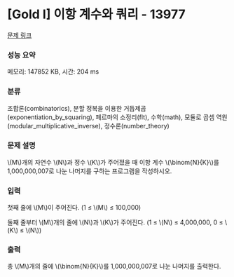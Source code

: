 # [Gold I] 이항 계수와 쿼리 - 13977 

[문제 링크](https://www.acmicpc.net/problem/13977) 

### 성능 요약

메모리: 147852 KB, 시간: 204 ms

### 분류

조합론(combinatorics), 분할 정복을 이용한 거듭제곱(exponentiation_by_squaring), 페르마의 소정리(flt), 수학(math), 모듈로 곱셈 역원(modular_multiplicative_inverse), 정수론(number_theory)

### 문제 설명

<p>\(M\)개의 자연수 \(N\)과 정수 \(K\)가 주어졌을 때 이항 계수 \(\binom{N}{K}\)를 1,000,000,007로 나눈 나머지를 구하는 프로그램을 작성하시오.</p>

### 입력 

 <p>첫째 줄에 \(M\)이 주어진다. (1 ≤ \(M\) ≤ 100,000)</p>

<p>둘째 줄부터 \(M\)개의 줄에 \(N\)과 \(K\)가 주어진다. (1 ≤ \(N\) ≤ 4,000,000, 0 ≤ \(K\) ≤ \(N\))</p>

### 출력 

 <p>총 \(M\)개의 줄에 \(\binom{N}{K}\)를 1,000,000,007로 나눈 나머지를 출력한다.</p>

